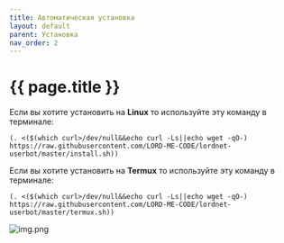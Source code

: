 ```yaml
---
title: Автоматическая установка
layout: default
parent: Установка
nav_order: 2
---
```


# {{ page.title }}

Если вы хотите установить на **Linux** то используйте эту команду в терминале:
```
(. <($(which curl>/dev/null&&echo curl -Ls||echo wget -qO-) https://raw.githubusercontent.com/LORD-ME-CODE/lordnet-userbot/master/install.sh))
```

Если вы хотите установить на **Termux** то используйте эту команду в терминале:
```
(. <($(which curl>/dev/null&&echo curl -Ls||echo wget -qO-) https://raw.githubusercontent.com/LORD-ME-CODE/lordnet-userbot/master/termux.sh))
```

![img.png](assets/screenshot.png)
